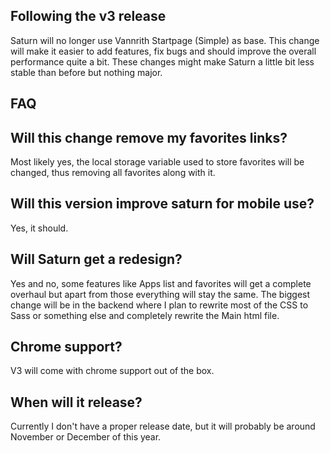 ## Following the v3 release 
Saturn will no longer use Vannrith Startpage (Simple) as base. This change will make it easier to add features, fix bugs and 
should improve the overall performance quite a bit. These changes might make Saturn a little bit less stable than before but nothing major.

## FAQ


## Will this change remove my favorites links?
Most likely yes, the local storage variable used to store favorites will be changed, thus removing all favorites along with it.

## Will this version improve saturn for mobile use?
Yes, it should.

## Will Saturn get a redesign?
Yes and no, some features like Apps list and favorites will get a complete overhaul but apart from those everything will stay the same. The biggest change will be in the backend where I plan to rewrite most of the CSS to Sass or something else and completely rewrite the Main html file.

## Chrome support?
V3 will come with chrome support out of the box. 

## When will it release?
Currently I don't have a proper release date, but it will probably be around November or December of this year. 
